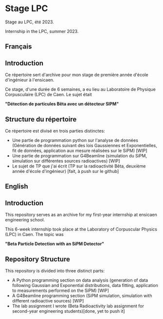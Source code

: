 # Stage LPC
Stage au LPC, été 2023.

Internship in the LPC, summer 2023.

## Français
## Introduction

Ce répertoire sert d'archive pour mon stage de première année d'école d'ingénieur à l'ensicaen. 

Ce stage, d'une durée de 6 semaines, a eu lieu au Laboratoire de Physique Corpusculaire (LPC) de Caen. 
Le sujet était  

**"Détection de particules Bêta avec un détecteur SIPM"**


## Structure du répertoire

Ce répertoire est divisé en trois parties distinctes:

- Une partie de programmation python sur l'analyse de données (Génération de données suivant des lois Gaussiennes et Exponentielles, fit de données, application aux mesure réalisées sur le SiPM) [WIP]
- Une partie de programmation sur G4Beamline (simulation du SiPM, simulation sur différentes sources radioactives) [WIP]
- Le sujet de TP que j'ai écrit (TP sur la radioactivité Bêta, deuxième année d'école d'ingénieur) [fait, à push sur le github]


## English
## Introduction 
 
This repository serves as an archive for my first-year internship at ensicaen engineering school. 
 
This 6-week internship took place at the Laboratory of Corpuscular Physics (LPC) in Caen. 
The topic was
 
**"Beta Particle Detection with an SiPM Detector"** 
 
 
## Repository Structure 
 
This repository is divided into three distinct parts: 
 
- A Python programming section on data analysis (generation of data following Gaussian and Exponential distributions, data fitting, application to measurements performed on the SiPM) [WIP]
- A G4Beamline programming section (SiPM simulation, simulation with different radioactive sources) [WIP]
- The lab assignment I wrote (Beta Radioactivity lab assignment for second-year engineering students)[done, yet to push it]
